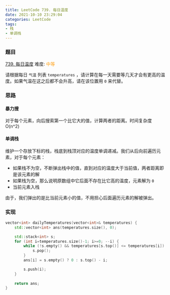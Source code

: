 ```yaml
---
title: LeetCode 739. 每日温度
date: 2021-10-10 23:29:04
categories: LeetCode
tags:
- 栈
- 单调栈
---
```


### 题目
[739. 每日温度](https://leetcode-cn.com/problems/daily-temperatures/)
难度: <span style="color: rgba(255, 161, 25, 1);">中等</span>

请根据每日 `气温` 列表 `temperatures` ，请计算在每一天需要等几天才会有更高的温度。如果气温在这之后都不会升高，请在该位置用 `0` 来代替。
<!-- more -->

### 思路
#### 暴力搜
对于每个元素，向后搜索第一个比它大的值，计算两者的距离。时间复杂度 O(n^2)

#### 单调栈
维护一个存放下标的栈，栈底到栈顶对应的温度单调递减。我们从后向前遍历元素，对于每个元素：

- 如果栈不为空，不断弹出栈中的值，直到对应的温度大于当前值，两者距离即是该元素的解
- 如果栈为空，那么说明原数组中它后面不存在比它高的温度，元素解为 `0`
- 当前元素入栈

由于，我们弹出的是比当前元素小的值，不用担心后面遍历元素的解被弹出。

### 实现
``` cpp
vector<int> dailyTemperatures(vector<int>& temperatures) {
    std::vector<int> ans(temperatures.size(), 0);

    std::stack<int> s;
    for (int i=temperatures.size()-1; i>=0; --i) {
        while (!s.empty() && temperatures[s.top()] <= temperatures[i]) {
            s.pop();
        }
        ans[i] = s.empty() ? 0 : s.top() - i;

        s.push(i);
    }
    
    return ans;
}
```
